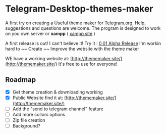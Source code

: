 # Telegram-Desktop-themes-maker
A first try on creating a Useful theme maker for [Telegram.org](https://telegram.org/).
 Help, suggestions and questions are welcome.
The program is designed to work on you own server or **xampp** ( [xampp site](https://www.apachefriends.org/it/index.html) )

A first release is out! I can't believe it! Try it : [0.01 Alpha Release](https://github.com/danielpetrica/Telegram-Desktop-themes-maker/releases/tag/0.01 "0.01 First Alpha Release")
I'm workin hard to ~~ Create ~~ Improve the website with the theme maker

WE have a working website at: [http://thememaker.site/](http://thememaker.site/) It's free to use for everyone!

## Roadmap
- [x] Get theme creation & downloading working
- [x] Public Website find it at: [http://thememaker.site/](http://thememaker.site/)
- [ ] Add the "send to telegram channel" feature
- [ ] Add more collors options
- [ ] Zip file creation
- [ ] Background?
